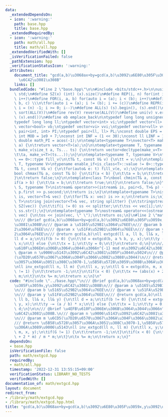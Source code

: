 ```yaml
---
data:
  _extendedDependsOn:
  - icon: ':warning:'
    path: base.hpp
    title: base.hpp
  _extendedRequiredBy:
  - icon: ':warning:'
    path: math/all.hpp
    title: math/all.hpp
  _extendedVerifiedWith: []
  _isVerificationFailed: false
  _pathExtension: hpp
  _verificationStatusIcon: ':warning:'
  attributes:
    document_title: "gcd(a,b)\u3068ax+by=gcd(a,b)\u3092\u6E80\u305F\u3059x,y\u3092\
      \u6C42\u3081\u308B"
    links: []
  bundledCode: "#line 2 \"base.hpp\"\n\n#include <bits/stdc++.h>\n\nusing namespace\
    \ std;\n#define SZ(x) (int) (x).size()\n#define REP(i, n) for(int i = 0; i < (n);\
    \ i++)\n#define FOR(i, a, b) for(auto i = (a); i < (b); i++)\n#define For(i, a,\
    \ b, c) \\\n\tfor(auto i = (a); i != (b); i += (c))\n#define REPR(i, n) for(auto\
    \ i = (n) -1; i >= 0; i--)\n#define ALL(s) (s).begin(), (s).end()\n#define so(V)\
    \ sort(ALL(V))\n#define rev(V) reverse(ALL(V))\n#define uni(v) v.erase(unique(ALL(v)),\
    \ (v).end())\n#define eb emplace_back\n\ntypedef long long unsigned int llu;\n\
    typedef long long ll;\ntypedef vector<int> vi;\ntypedef vector<ll> vll;\ntypedef\
    \ vector<bool> vb;\ntypedef vector<vi> vvi;\ntypedef vector<vll> vvll;\ntypedef\
    \ pair<int, int> PI;\ntypedef pair<ll, ll> PL;\nconst double EPS = 1e-9;\nconst\
    \ int MOD = 1e9 + 7;\nconst int INF = (1 << 30);\nconst ll LINF = 1e18;\nconst\
    \ double math_PI = acos(-1);\n\ntemplate<typename T>\nvector<T> make_v(size_t\
    \ a) {\n\treturn vector<T>(a);\n}\n\ntemplate<typename T, typename... Ts>\nauto\
    \ make_v(size_t a, Ts... ts) {\n\treturn vector<decltype(make_v<T>(ts...))>(\n\
    \t\ta, make_v<T>(ts...));\n}\n\ntemplate<typename T, typename V>\ntypename enable_if<is_class<T>::value\
    \ == 0>::type fill_v(\n\tT& t, const V& v) {\n\tt = v;\n}\n\ntemplate<typename\
    \ T, typename V>\ntypename enable_if<is_class<T>::value != 0>::type fill_v(\n\t\
    T& t, const V& v) {\n\tfor(auto& e: t) fill_v(e, v);\n}\n\ntemplate<class T>\n\
    bool chmax(T& a, const T& b) {\n\tif(a < b) {\n\t\ta = b;\n\t\treturn true;\n\t\
    }\n\treturn false;\n}\n\ntemplate<class T>\nbool chmin(T& a, const T& b) {\n\t\
    if(a > b) {\n\t\ta = b;\n\t\treturn true;\n\t}\n\treturn false;\n}\n\ntemplate<typename\
    \ S, typename T>\nistream& operator>>(istream& is, pair<S, T>& p) {\n\tcin >>\
    \ p.first >> p.second;\n\treturn is;\n}\n\ntemplate<typename T>\nistream& operator>>(istream&\
    \ is, vector<T>& vec) {\n\tfor(T& x: vec) is >> x;\n\treturn is;\n}\n\ntemplate<typename\
    \ T>\nstring join(vector<T>& vec, string splitter) {\n\tstringstream ss;\n\tREP(i,\
    \ SZ(vec)) {\n\t\tif(i != 0) ss << splitter;\n\t\tss << vec[i];\n\t}\n\treturn\
    \ ss.str();\n}\n\ntemplate<typename T>\nostream& operator<<(ostream& os, vector<T>&\
    \ vec) {\n\tos << join(vec, \" \");\n\treturn os;\n}\n#line 2 \"math/extgcd.hpp\"\
    \n/// @brief gcd(a,b)\u3068ax+by=gcd(a,b)\u3092\u6E80\u305F\u3059x,y\u3092\u6C42\
    \u3081\u308B\n/// @param a \u5165\u529B1\u3064\u76EE\n/// @param b \u5165\u529B\
    2\u3064\u76EE\n/// @param x \u51FA\u529B1\u3064\u76EE\n/// @param y \u51FA\u529B\
    2\u3064\u76EE\n/// @return gcd(a,b)\nll extgcd(ll a, ll b, ll& x, ll& y) {\n\t\
    ll d = a;\n\tif(b != 0) {\n\t\td = extgcd(b, a % b, y, x);\n\t\ty -= (a / b) *\
    \ x;\n\t} else {\n\t\tx = 1;\n\t\ty = 0;\n\t}\n\treturn d;\n}\n\n/// @brief \u4EFB\
    \u610F\u306Em\u306B\u3064\u3044\u3066n^{-1} mod m\u3092\u6C42\u3081\u308B.\n///\
    \ @param n \u9006\u5143\u3092\u6C42\u3081\u305F\u3044\u5024\n/// @param m \u6CD5\
    (\u7D20\u6570\u3067\u306A\u304F\u3066\u3082\u3088\u3044)\n/// @return \u5B58\u5728\
    \u3057\u306A\u3051\u308C\u3070-1,\u5B58\u5728\u3059\u308B\u306A\u3089\u9006\u5143\
    \nll inv_extgcd(ll n, ll m) {\n\tll x, y;\n\tll G = extgcd(n, m, x, y);\n\tif(G\
    \ != 1) {\n\t\treturn -1;\n\t}\n\tif(x < 0) {\n\t\tx += (abs(x) + 2 * m) / m *\
    \ m;\n\t}\n\tx %= m;\n\treturn x;\n}\n"
  code: "#include \"../base.hpp\"\n/// @brief gcd(a,b)\u3068ax+by=gcd(a,b)\u3092\u6E80\
    \u305F\u3059x,y\u3092\u6C42\u3081\u308B\n/// @param a \u5165\u529B1\u3064\u76EE\
    \n/// @param b \u5165\u529B2\u3064\u76EE\n/// @param x \u51FA\u529B1\u3064\u76EE\
    \n/// @param y \u51FA\u529B2\u3064\u76EE\n/// @return gcd(a,b)\nll extgcd(ll a,\
    \ ll b, ll& x, ll& y) {\n\tll d = a;\n\tif(b != 0) {\n\t\td = extgcd(b, a % b,\
    \ y, x);\n\t\ty -= (a / b) * x;\n\t} else {\n\t\tx = 1;\n\t\ty = 0;\n\t}\n\treturn\
    \ d;\n}\n\n/// @brief \u4EFB\u610F\u306Em\u306B\u3064\u3044\u3066n^{-1} mod m\u3092\
    \u6C42\u3081\u308B.\n/// @param n \u9006\u5143\u3092\u6C42\u3081\u305F\u3044\u5024\
    \n/// @param m \u6CD5(\u7D20\u6570\u3067\u306A\u304F\u3066\u3082\u3088\u3044)\n\
    /// @return \u5B58\u5728\u3057\u306A\u3051\u308C\u3070-1,\u5B58\u5728\u3059\u308B\
    \u306A\u3089\u9006\u5143\nll inv_extgcd(ll n, ll m) {\n\tll x, y;\n\tll G = extgcd(n,\
    \ m, x, y);\n\tif(G != 1) {\n\t\treturn -1;\n\t}\n\tif(x < 0) {\n\t\tx += (abs(x)\
    \ + 2 * m) / m * m;\n\t}\n\tx %= m;\n\treturn x;\n}"
  dependsOn:
  - base.hpp
  isVerificationFile: false
  path: math/extgcd.hpp
  requiredBy:
  - math/all.hpp
  timestamp: '2022-12-31 13:55:15+09:00'
  verificationStatus: LIBRARY_NO_TESTS
  verifiedWith: []
documentation_of: math/extgcd.hpp
layout: document
redirect_from:
- /library/math/extgcd.hpp
- /library/math/extgcd.hpp.html
title: "gcd(a,b)\u3068ax+by=gcd(a,b)\u3092\u6E80\u305F\u3059x,y\u3092\u6C42\u3081\u308B"
---
```

